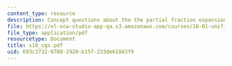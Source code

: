 ```yaml
---
content_type: resource
description: Concept questions about the the partial fraction expansion of transform.
file: https://ol-ocw-studio-app-qa.s3.amazonaws.com/courses/16-01-unified-engineering-i-ii-iii-iv-fall-2005-spring-2006/693c373297802920b15f233de61863f9_s10_cgs.pdf
file_type: application/pdf
resourcetype: Document
title: s10_cgs.pdf
uid: 693c3732-9780-2920-b15f-233de61863f9
---
```

